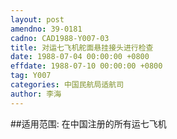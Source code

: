 ```yaml
---
layout: post
amendno: 39-0181
cadno: CAD1988-Y007-03
title: 对运七飞机舵面悬挂接头进行检查
date: 1988-07-04 00:00:00 +0800
effdate: 1988-07-10 00:00:00 +0800
tag: Y007
categories: 中国民航局适航司
author: 李海
---
```


##适用范围:
在中国注册的所有运七飞机

